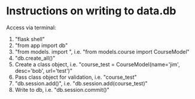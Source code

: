 # Instructions on writing to data.db

Access via terminal:
1. "flask shell"
2. "from app import db"
3. "from models.<model py> import <model class>", i.e. "from models.course import CourseModel"
4. "db.create_all()"
5. Create a class object, i.e. "course_test = CourseModel(name='jim', desc='bob', url='test')"
6. Pass class object for validation, i.e. "course_test"
7. "db.session.add(<class object>)", i.e. "db.session.add(course_test)"
8. Write to db, i.e. "db.session.commit()"